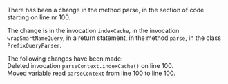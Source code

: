 There has been a change in the method parse, in the section of code starting on line nr 100.
  
The change is in the invocation ```indexCache```, in the invocation ```wrapSmartNameQuery```, in a return statement, in the method ```parse```, in the class ```PrefixQueryParser```.
  
The following changes have been made:  
Deleted invocation ```parseContext.indexCache()``` on line 100.  
Moved variable read ```parseContext``` from line 100 to line 100.  
